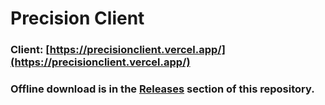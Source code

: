 # Precision Client

### Client: [https://precisionclient.vercel.app/](https://precisionclient.vercel.app/)

### Offline download is in the [Releases](https://github.com/etcherfx/precisionclient/releases) section of this repository.
